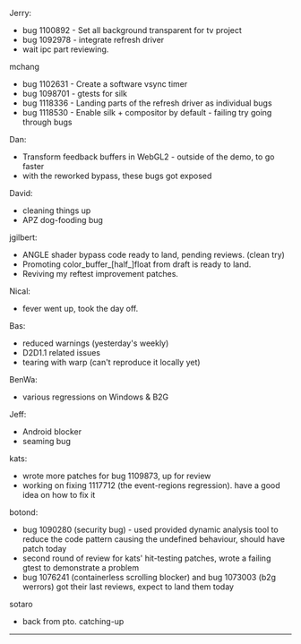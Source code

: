 Jerry:
* bug 1100892 - Set all background transparent for tv project
* bug 1092978 - integrate refresh driver
* wait ipc part reviewing.



mchang
* bug 1102631 - Create a software vsync timer
* bug 1098701 - gtests for silk
* bug 1118336 - Landing parts of the refresh driver as individual bugs
* bug 1118530 - Enable silk + compositor by default - failing try going through bugs



Dan:
* Transform feedback buffers in WebGL2 - outside of the demo, to go faster
* with the reworked bypass, these bugs got exposed



David:
* cleaning things up
* APZ dog-fooding bug



jgilbert:
* ANGLE shader bypass code ready to land, pending reviews. (clean try)
* Promoting color_buffer_[half_]float from draft is ready to land.
* Reviving my reftest improvement patches.



Nical:
* fever went up, took the day off.



Bas:
* reduced warnings (yesterday's weekly)
* D2D1.1 related issues
* tearing with warp (can't reproduce it locally yet)



BenWa:
* various regressions on Windows & B2G



Jeff:
* Android blocker
* seaming bug



kats:
* wrote more patches for bug 1109873, up for review
* working on fixing 1117712 (the event-regions regression). have a good idea on how to fix it



botond:
* bug 1090280 (security bug) - used provided dynamic analysis tool to reduce the code pattern causing the undefined behaviour, should have patch today
* second round of review for kats' hit-testing patches, wrote a failing gtest to demonstrate a problem
* bug 1076241 (containerless scrolling blocker) and bug 1073003 (b2g werrors) got their last reviews, expect to land them today



sotaro
* back from pto. catching-up





________________


